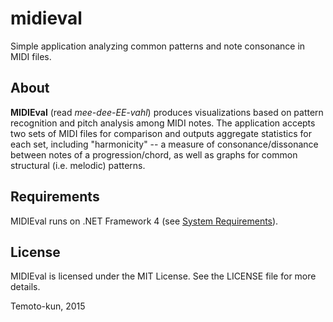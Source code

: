 # midieval
Simple application analyzing common patterns and note consonance in MIDI files.

## About
**MIDIEval** (read *mee-dee-EE-vahl*) produces visualizations based on pattern recognition and pitch analysis among MIDI notes. The application accepts two sets of MIDI files for comparison and outputs aggregate statistics for each set, including "harmonicity" -- a measure of consonance/dissonance between notes of a progression/chord, as well as graphs for common structural (i.e. melodic) patterns.

## Requirements
MIDIEval runs on .NET Framework 4 (see [System Requirements](https://msdn.microsoft.com/en-us/library/8z6watww%28v=vs.100%29.aspx)).

## License
MIDIEval is licensed under the MIT License. See the LICENSE file for more details.

Temoto-kun, 2015
